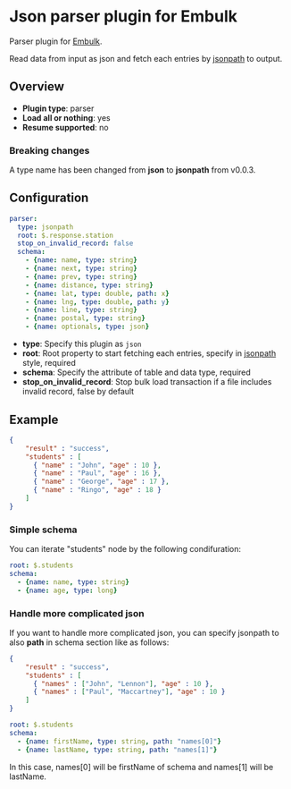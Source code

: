 # Json parser plugin for Embulk

Parser plugin for [Embulk](https://github.com/embulk/embulk).

Read data from input as json and fetch each entries by [jsonpath](http://goessner.net/articles/JsonPath/) to output.



## Overview

* **Plugin type**: parser
* **Load all or nothing**: yes
* **Resume supported**: no

### Breaking changes

A type name has been changed from **json** to **jsonpath** from v0.0.3.

## Configuration

```yaml
parser:
  type: jsonpath
  root: $.response.station
  stop_on_invalid_record: false
  schema:
    - {name: name, type: string}
    - {name: next, type: string}
    - {name: prev, type: string}
    - {name: distance, type: string}
    - {name: lat, type: double, path: x}
    - {name: lng, type: double, path: y}
    - {name: line, type: string}
    - {name: postal, type: string}
    - {name: optionals, type: json}
```

- **type**: Specify this plugin as `json`
- **root**: Root property to start fetching each entries, specify in [jsonpath](http://goessner.net/articles/JsonPath/) style, required
- **schema**: Specify the attribute of table and data type, required
- **stop_on_invalid_record**: Stop bulk load transaction if a file includes invalid record, false by default


## Example

```json
{
    "result" : "success",
    "students" : [
      { "name" : "John", "age" : 10 },
      { "name" : "Paul", "age" : 16 },
      { "name" : "George", "age" : 17 },
      { "name" : "Ringo", "age" : 18 }
    ]
}
```

### Simple schema

You can iterate "students" node by the following condifuration:

```yaml
root: $.students
schema:
  - {name: name, type: string}
  - {name: age, type: long}
```

### Handle more complicated json


If you want to handle more complicated json, you can specify jsonpath to also **path** in schema section like as follows:

```json
{
    "result" : "success",
    "students" : [
      { "names" : ["John", "Lennon"], "age" : 10 },
      { "names" : ["Paul", "Maccartney"], "age" : 10 }
    ]
}
```

```yaml
root: $.students
schema:
  - {name: firstName, type: string, path: "names[0]"}
  - {name: lastName, type: string, path: "names[1]"}
```

In this case, names[0] will be firstName of schema and names[1] will be lastName.
